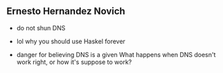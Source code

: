 ## Ernesto Hernandez Novich

- do not shun DNS

- lol why you should use Haskel forever
- danger for believing DNS is a given
What happens when DNS doesn't work right, or how it's suppose to work?

